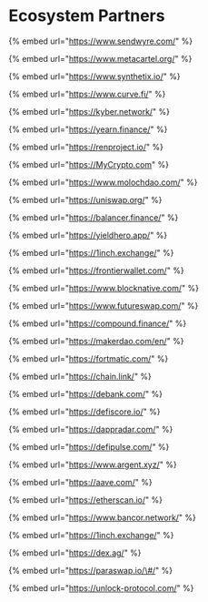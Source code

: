 # Ecosystem Partners

{% embed url="https://www.sendwyre.com/" %}

{% embed url="https://www.metacartel.org/" %}

{% embed url="https://www.synthetix.io/" %}

{% embed url="https://www.curve.fi/" %}

{% embed url="https://kyber.network/" %}

{% embed url="https://yearn.finance/" %}

{% embed url="https://renproject.io/" %}

{% embed url="https://MyCrypto.com" %}

{% embed url="https://www.molochdao.com/" %}

{% embed url="https://uniswap.org/" %}

{% embed url="https://balancer.finance/" %}

{% embed url="https://yieldhero.app/" %}

{% embed url="https://1inch.exchange/" %}

{% embed url="https://frontierwallet.com/" %}

{% embed url="https://www.blocknative.com/" %}

{% embed url="https://www.futureswap.com/" %}

{% embed url="https://compound.finance/" %}

{% embed url="https://makerdao.com/en/" %}

{% embed url="https://fortmatic.com/" %}

{% embed url="https://chain.link/" %}

{% embed url="https://debank.com/" %}

{% embed url="https://defiscore.io/" %}

{% embed url="https://dappradar.com/" %}

{% embed url="https://defipulse.com/" %}

{% embed url="https://www.argent.xyz/" %}

{% embed url="https://aave.com/" %}

{% embed url="https://etherscan.io/" %}

{% embed url="https://www.bancor.network/" %}

{% embed url="https://1inch.exchange/" %}

{% embed url="https://dex.ag/" %}

{% embed url="https://paraswap.io/\#/" %}

{% embed url="https://unlock-protocol.com/" %}

